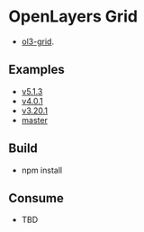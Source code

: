 # OpenLayers Grid
* [ol3-grid](https://github.com/ca0v/ol3-grid).

## Examples
* [v5.1.3](https://rawgit.com/ca0v/ol3-grid/v5.1.3/rawgit.html)
* [v4.0.1](https://rawgit.com/ca0v/ol3-grid/v4.0.1/rawgit.html)
* [v3.20.1](https://rawgit.com/ca0v/ol3-grid/v3.20.1/rawgit.html)
* [master](https://rawgit.com/ca0v/ol3-grid/master/rawgit.html)

## Build
* npm install

## Consume
* TBD